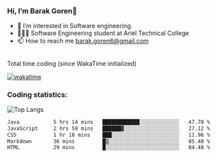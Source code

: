 ###  Hi, I’m Barak Goren👋
- 👀 I’m interested in Software engineering.
- 👨🏼‍🎓 Software Engineering student at Ariel Technical College
- 📫 How to reach me barak.goren6@gmail.com
##
Total time coding (since WakaTime initialized)

[![wakatime](https://wakatime.com/badge/user/5cc5ec80-a806-4ca2-a704-db29274e48cd.svg)](https://wakatime.com/@5cc5ec80-a806-4ca2-a704-db29274e48cd)

   
### Coding statistics:

![Top Langs](https://github-readme-stats.vercel.app/api/top-langs/?username=barakgoren&layout=compact&langs_count=30&exclude_repo=ML_learning&line_height=25)


<!--START_SECTION:waka-->

```txt
Java           5 hrs 14 mins   ████████████░░░░░░░░░░░░░   47.70 %
JavaScript     2 hrs 59 mins   ██████▓░░░░░░░░░░░░░░░░░░   27.12 %
CSS            1 hr 18 mins    ███░░░░░░░░░░░░░░░░░░░░░░   11.96 %
Markdown       36 mins         █▒░░░░░░░░░░░░░░░░░░░░░░░   05.48 %
HTML           29 mins         █░░░░░░░░░░░░░░░░░░░░░░░░   04.48 %
```

<!--END_SECTION:waka-->

<!---
barakgoren/barakgoren is a ✨ special ✨ repository because its `README.md` (this file) appears on your GitHub profile.
You can click the Preview link to take a look at your changes.
--->
